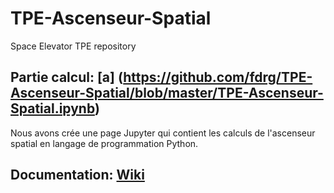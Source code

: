 # TPE-Ascenseur-Spatial
Space Elevator TPE repository

## Partie calcul: [a] (https://github.com/fdrg/TPE-Ascenseur-Spatial/blob/master/TPE-Ascenseur-Spatial.ipynb)   
Nous avons crée une page Jupyter qui contient les calculs de l'ascenseur spatial en langage de programmation Python.

## Documentation: [Wiki](https://github.com/fdrg/TPE-Ascenseur-Spatial/wiki)
